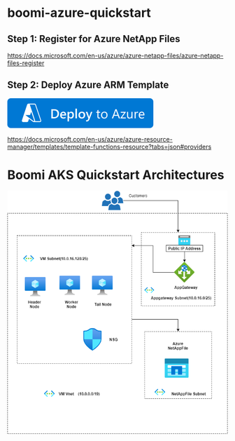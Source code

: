 # boomi-azure-quickstart

## Step 1: Register for Azure NetApp Files

https://docs.microsoft.com/en-us/azure/azure-netapp-files/azure-netapp-files-register

## Step 2: Deploy Azure ARM Template

[![Deploy To Azure](https://raw.githubusercontent.com/Azure/azure-quickstart-templates/master/1-CONTRIBUTION-GUIDE/images/deploytoazure.svg?sanitize=true)](https://portal.azure.com/#create/Microsoft.Template/uri/https%3A%2F%2Fraw.githubusercontent.com%2FGanesh-Yeole%2Fboomi-azure-quickstart%2Fmain%2Ftemplate%2Ftemplate%2Fazuredeploy.json)

https://docs.microsoft.com/en-us/azure/azure-resource-manager/templates/template-functions-resource?tabs=json#providers

# Boomi AKS Quickstart Architectures

![Boomi AKS Architecture](https://github.com/Ganesh-Yeole/boomi-azure-quickstart/blob/main/images/Azure%20VM%20Based%20Boomi%20molecule-Architecture.png)
